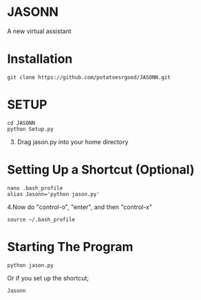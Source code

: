 # JASONN
A new virtual assistant

# Installation
    git clone https://github.com/potatoesrgood/JASONN.git

# SETUP
    cd JASONN 
    python Setup.py
    
3. Drag jason.py into your home directory
  
# Setting Up a Shortcut (Optional)
    nano .bash_profile
    alias Jasonn='python jason.py'
  
   4.Now do "control-o", "enter", and then "control-x"
  
    source ~/.bash_profile

# Starting The Program
    python jason.py

Or if you set up the shortcut;
    
    Jasonn
  
